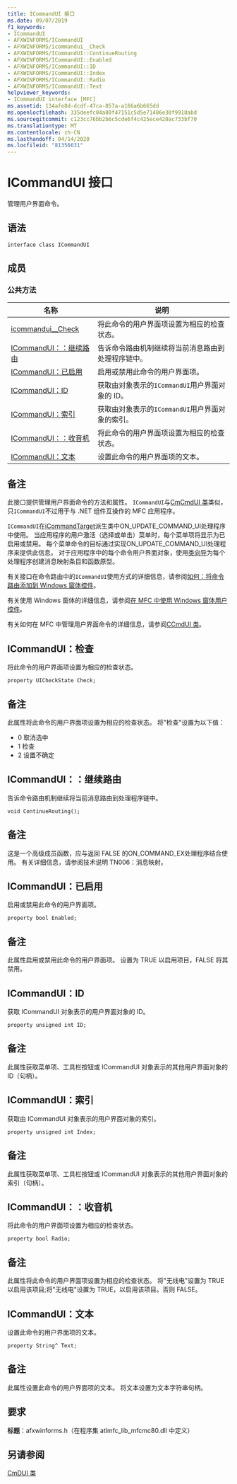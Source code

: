 ```yaml
---
title: ICommandUI 接口
ms.date: 09/07/2019
f1_keywords:
- ICommandUI
- AFXWINFORMS/ICommandUI
- AFXWINFORMS/icommandui__Check
- AFXWINFORMS/ICommandUI::ContinueRouting
- AFXWINFORMS/ICommandUI::Enabled
- AFXWINFORMS/ICommandUI::ID
- AFXWINFORMS/ICommandUI::Index
- AFXWINFORMS/ICommandUI::Radio
- AFXWINFORMS/ICommandUI::Text
helpviewer_keywords:
- ICommandUI interface [MFC]
ms.assetid: 134afe8d-dcdf-47ca-857a-a166a6b665dd
ms.openlocfilehash: 335deefc04a80f47151c5d5e71486e30f9918abd
ms.sourcegitcommit: c123cc76bb2b6c5cde6f4c425ece420ac733bf70
ms.translationtype: MT
ms.contentlocale: zh-CN
ms.lasthandoff: 04/14/2020
ms.locfileid: "81356631"
---
```

# <a name="icommandui-interface"></a>ICommandUI 接口

管理用户界面命令。

## <a name="syntax"></a>语法

```
interface class ICommandUI
```

## <a name="members"></a>成员

### <a name="public-methods"></a>公共方法

|名称|说明|
|----------|-----------------|
|[icommandui__Check](#check)|将此命令的用户界面项设置为相应的检查状态。|
|[ICommandUI：：继续路由](#continuerouting)|告诉命令路由机制继续将当前消息路由到处理程序链中。|
|[ICommandUI：已启用](#enabled)|启用或禁用此命令的用户界面项。|
|[ICommandUI：ID](#id)|获取由对象表示的`ICommandUI`用户界面对象的 ID。|
|[ICommandUI：索引](#index)|获取由对象表示的`ICommandUI`用户界面对象的索引。|
|[ICommandUI：：收音机](#radio)|将此命令的用户界面项设置为相应的检查状态。|
|[ICommandUI：文本](#text)|设置此命令的用户界面项的文本。|

## <a name="remarks"></a>备注

此接口提供管理用户界面命令的方法和属性。 `ICommandUI`与[CmCmdUI 类](../../mfc/reference/ccmdui-class.md)类似，只`ICommandUI`不过用于与 .NET 组件互操作的 MFC 应用程序。

`ICommandUI`在[iCommandTarget](../../mfc/reference/icommandtarget-interface.md)派生类中ON_UPDATE_COMMAND_UI处理程序中使用。 当应用程序的用户激活（选择或单击）菜单时，每个菜单项将显示为已启用或禁用。 每个菜单命令的目标通过实现ON_UPDATE_COMMAND_UI处理程序来提供此信息。 对于应用程序中的每个命令用户界面对象，使用[类向导](mfc-class-wizard.md)为每个处理程序创建消息映射条目和函数原型。

有关接口在命令路由中的`ICommandUI`使用方式的详细信息，请参阅[如何：将命令路由添加到 Windows 窗体控件](../../dotnet/how-to-add-command-routing-to-the-windows-forms-control.md)。

有关使用 Windows 窗体的详细信息，请参阅[在 MFC 中使用 Windows 窗体用户控件](../../dotnet/using-a-windows-form-user-control-in-mfc.md)。

有关如何在 MFC 中管理用户界面命令的详细信息，请参阅[CCmdUI 类](../../mfc/reference/ccmdui-class.md)。

## <a name="icommanduicheck"></a><a name="check"></a>ICommandUI：检查

将此命令的用户界面项设置为相应的检查状态。

```
property UICheckState Check;
```

## <a name="remarks"></a>备注

此属性将此命令的用户界面项设置为相应的检查状态。 将"检查"设置为以下值：

- 0 取消选中
- 1 检查
- 2 设置不确定

## <a name="icommanduicontinuerouting"></a><a name="continuerouting"></a>ICommandUI：：继续路由

告诉命令路由机制继续将当前消息路由到处理程序链中。

```
void ContinueRouting();
```

## <a name="remarks"></a>备注

这是一个高级成员函数，应与返回 FALSE 的ON_COMMAND_EX处理程序结合使用。 有关详细信息，请参阅技术说明 TN006：消息映射。

## <a name="icommanduienabled"></a><a name="enabled"></a>ICommandUI：已启用

启用或禁用此命令的用户界面项。

```
property bool Enabled;
```

## <a name="remarks"></a>备注

此属性启用或禁用此命令的用户界面项。 设置为 TRUE 以启用项目，FALSE 将其禁用。

## <a name="icommanduiid"></a><a name="id"></a>ICommandUI：ID

获取 ICommandUI 对象表示的用户界面对象的 ID。

```
property unsigned int ID;
```

## <a name="remarks"></a>备注

此属性获取菜单项、工具栏按钮或 ICommandUI 对象表示的其他用户界面对象的 ID（句柄）。

## <a name="icommanduiindex"></a><a name="index"></a>ICommandUI：索引

获取由 ICommandUI 对象表示的用户界面对象的索引。

```
property unsigned int Index;
```

## <a name="remarks"></a>备注

此属性获取菜单项、工具栏按钮或 ICommandUI 对象表示的其他用户界面对象的索引（句柄）。

## <a name="icommanduiradio"></a><a name="radio"></a>ICommandUI：：收音机

将此命令的用户界面项设置为相应的检查状态。

```
property bool Radio;
```

## <a name="remarks"></a>备注

此属性将此命令的用户界面项设置为相应的检查状态。 将"无线电"设置为 TRUE 以启用该项目;将"无线电"设置为 TRUE，以启用该项目。否则 FALSE。

## <a name="icommanduitext"></a><a name="text"></a>ICommandUI：文本

设置此命令的用户界面项的文本。

```
property String^ Text;
```

## <a name="remarks"></a>备注

此属性设置此命令的用户界面项的文本。 将文本设置为文本字符串句柄。

## <a name="requirements"></a>要求

**标题**：afxwinforms.h（在程序集 atlmfc_lib_mfcmc80.dll 中定义）

## <a name="see-also"></a>另请参阅

[CmDUI 类](../../mfc/reference/ccmdui-class.md)
